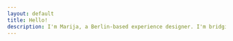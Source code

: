 ```yaml
---
layout: default
title: Hello!
description: I'm Marija, a Berlin-based experience designer. I'm bridging the gap between design and development, by focusing on designing and developing consistent UIs through design systems. 
---
```


